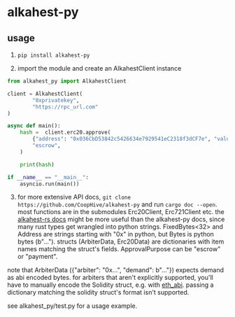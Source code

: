 # alkahest-py

## usage

1. `pip install alkahest-py`

2. import the module and create an AlkahestClient instance

```python
from alkahest_py import AlkahestClient

client = AlkahestClient(
        "0xprivatekey",
        "https://rpc_url.com"
)

async def main():
    hash =  client.erc20.approve(
        {"address": "0x036CbD53842c5426634e7929541eC2318f3dCF7e", "value": 100},
        "escrow",
    )

    print(hash)

if __name__ == "__main__":
    asyncio.run(main())
```

3. for more extensive API docs, `git clone https://github.com/CoopHive/alkahest-py` and run `cargo doc --open`. most functions are in the submodules Erc20Client, Erc721Client etc. the [alkahest-rs docs](https://docs.rs/alkahest-rs/latest/alkahest_rs/) might be more useful than the alkahest-py docs, since many rust types get wrangled into python strings. FixedBytes<32> and Address are strings starting with "0x" in python, but Bytes is python bytes (b"..."). structs (ArbiterData, Erc20Data) are dictionaries with item names matching the struct's fields. ApprovalPurpose can be "escrow" or "payment".

note that ArbiterData ({"arbiter": "0x...", "demand": b"..."}) expects demand as abi encoded bytes. for arbiters that aren't explicitly supported, you'll have to manually encode the Solidity struct, e.g. with [eth_abi](https://eth-abi.readthedocs.io/en/latest/encoding.html). passing a dictionary matching the solidity struct's format isn't supported.

see alkahest_py/test.py for a usage example.
